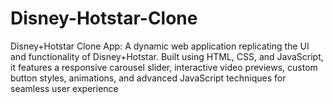 # Disney-Hotstar-Clone
Disney+Hotstar Clone App: A dynamic web application replicating the UI and functionality of Disney+Hotstar. Built using HTML, CSS, and JavaScript, it features a responsive carousel slider, interactive video previews, custom button styles, animations, and advanced JavaScript techniques for seamless user experience
